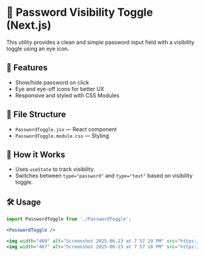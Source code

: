 # 🔐 Password Visibility Toggle (Next.js)

This utility provides a clean and simple password input field with a visibility toggle using an eye icon.

## 🚀 Features
- Show/hide password on click
- Eye and eye-off icons for better UX
- Responsive and styled with CSS Modules

## 📁 File Structure
- `PasswordToggle.jsx` — React component
- `PasswordToggle.module.css` — Styling

## 🧠 How it Works
- Uses `useState` to track visibility.
- Switches between `type="password"` and `type="text"` based on visibility toggle.

## 🛠️ Usage

```jsx
import PasswordToggle from './PasswordToggle';

<PasswordToggle />

<img width="460" alt="Screenshot 2025-06-23 at 7 57 29 PM" src="https://github.com/user-attachments/assets/22b2ad95-8fcf-4f56-b89d-5bf5de216982" />
<img width="467" alt="Screenshot 2025-06-23 at 7 57 18 PM" src="https://github.com/user-attachments/assets/99ee89fe-c2e8-440b-8bd3-e4735c2b5b11" />
